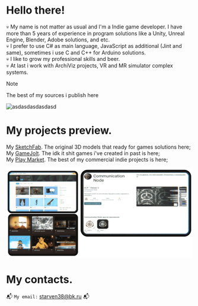 <!---▒▒▒▒▒▒▒▒▒▒▒▒▒▒▒▒▒▒▒▒▒▒▒▒▒▒▒▒▒▒▒▒▒▒▒▒▒▒▒▒▒▒▒ comment line ▒▒▒▒▒▒▒▒▒▒▒▒▒▒▒▒▒▒▒▒▒▒▒▒▒▒▒▒▒▒▒▒▒▒▒▒▒▒▒▒▒▒▒▒▒▒▒▒▒▒▒▒▒▒▒▒▒▒▒▒▒▒▒▒▒▒▒▒▒▒▒▒▒▒▒▒▒▒▒▒▒▒▒▒▒▒▒▒▒▒▒▒▒▒▒▒▒▒▒▒▒▒▒▒▒▒▒▒▒▒▒▒▒▒▒▒▒▒▒▒▒▒▒▒--->

# Hello there!
💀 My name is not matter as usual and I'm a Indie game developer. I have more than 5 years of experience in program solutions like a Unity, Unreal Engine, Blender, Adobe solutions, and etc. </br>
💀 I prefer to use C# as main language, JavaScript as additional (Jint and same), sometimes i use C and C++ for Arduino solutions. </br>
💀 I like to grow my professional skills and beer. </br>
💀 At last i work with ArchiViz projects, VR and MR simulator complex systems. </br>
> [!NOTE]
> The best of my sources i publish here

![asdasdasdasdasd](http://github-profile-summary-cards.vercel.app/api/cards/profile-details?username=communicationnode&theme=2077)
<!-- ![](https://github-profile-summary-cards.vercel.app/api/cards/repos-per-language?username=communicationnode&theme=2077) -->

# My projects preview.
My [SketchFab](https://sketchfab.com/Starven38/models). The original 3D models that ready for games solutions here; </br>
My [GameJolt](https://gamejolt.com/@CommunicationNode). The idk it shit games i've created in past is here; </br>
My [Play Market](https://play.google.com/store/apps/dev?id=4806053180322862173). The best of my commercial indie projects is here; </br>

![mainpage](images/png/mainpage.png) 



# My contacts.
:mailbox_with_mail: ```My email:``` starven38@bk.ru :mailbox_with_mail:
